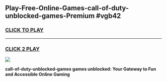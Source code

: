 
## Play-Free-Online-Games-call-of-duty-unblocked-games-Premium #vgb42
<h3>
<a href="https://premium.freeplayer.one?title=call-of-duty-unblocked-games&ref=8M">CLICK TO PLAY</a></h3>
<hr>

<h3>
<a href="https://premium.freeplayer.one?title=call-of-duty-unblocked-games&ref=8M">CLICK 2 PLAY</a>
  
</h3>

<a href="https://premium.freeplayer.one?title=call-of-duty-unblocked-games&ref=8M"><img src="https://clearcache.store/games.png"></a>


**call-of-duty-unblocked-games games unblocked: Your Gateway to Fun and Accessible Online Gaming**
